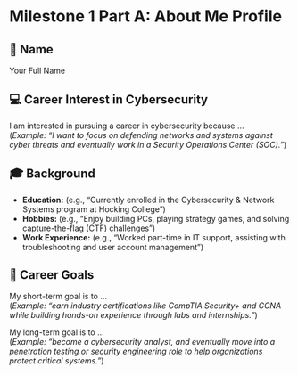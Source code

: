 # Milestone 1 Part A: About Me Profile

## 👤 Name  
Your Full Name  

## 💻 Career Interest in Cybersecurity  
I am interested in pursuing a career in cybersecurity because …  
(*Example: “I want to focus on defending networks and systems against cyber threats and eventually work in a Security Operations Center (SOC).”*)  

## 🎓 Background  
- **Education:** (e.g., “Currently enrolled in the Cybersecurity & Network Systems program at Hocking College”)  
- **Hobbies:** (e.g., “Enjoy building PCs, playing strategy games, and solving capture-the-flag (CTF) challenges”)  
- **Work Experience:** (e.g., “Worked part-time in IT support, assisting with troubleshooting and user account management”)  

## 🚀 Career Goals  
My short-term goal is to …  
(*Example: “earn industry certifications like CompTIA Security+ and CCNA while building hands-on experience through labs and internships.”*)  

My long-term goal is to …  
(*Example: “become a cybersecurity analyst, and eventually move into a penetration testing or security engineering role to help organizations protect critical systems.”*)  
